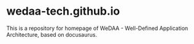 # wedaa-tech.github.io

This is a repository for homepage of WeDAA - Well-Defined Application Architecture, based on docusaurus.
